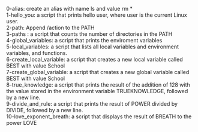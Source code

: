 0-alias: create an alias with name ls and value rm *  
1-hello_you: a script that prints hello user, where user is the current Linux user.  
2-path: Append /action to the PATH  
3-paths : a script that counts the number of directories in the PATH  
4-global_variables: a script that prints the enviroment variables  
5-local_variables: a script that lists all local variables and environment variables, and functions.  
6-create_local_variable: a script that creates a new local variable called BEST with value School  
7-create_global_variable: a script that creates a new global variable called BEST with value School    
8-true_knowledge: a script that prints the result of the addition of 128 with the value stored in the environment variable TRUEKNOWLEDGE, followed by a new line.  
9-divide_and_rule: a script that prints the result of POWER divided by DIVIDE, followed by a new line.  
10-love_exponent_breath: a script that displays the result of BREATH to the power LOVE
